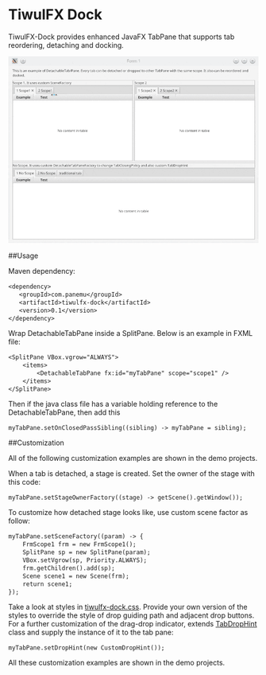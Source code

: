 # TiwulFX Dock
TiwulFX-Dock provides enhanced JavaFX TabPane that supports tab reordering, detaching and docking.

![Demo](media/tiwulfx-dock-demo.gif)

##Usage

Maven dependency:

```
<dependency>
   <groupId>com.panemu</groupId>
   <artifactId>tiwulfx-dock</artifactId>
   <version>0.1</version>
</dependency>
```

Wrap DetachableTabPane inside a SplitPane. Below is an example in FXML file:

```
<SplitPane VBox.vgrow="ALWAYS">
	<items>
		<DetachableTabPane fx:id="myTabPane" scope="scope1" />
	</items>
</SplitPane>
```

Then if the java class file has a variable holding reference to the DetachableTabPane, then add this

```
myTabPane.setOnClosedPassSibling((sibling) -> myTabPane = sibling);
```

##Customization

All of the following customization examples are shown in the demo projects.

When a tab is detached, a stage is created. Set the owner of the stage with this code:
```
myTabPane.setStageOwnerFactory((stage) -> getScene().getWindow());
```

To customize how detached stage looks like, use custom scene factor as follow:
```
myTabPane.setSceneFactory((param) -> {
	FrmScope1 frm = new FrmScope1();
	SplitPane sp = new SplitPane(param);
	VBox.setVgrow(sp, Priority.ALWAYS);
	frm.getChildren().add(sp);
	Scene scene1 = new Scene(frm);
	return scene1;
});
```

Take a look at styles in [tiwulfx-dock.css](https://github.com/panemu/tiwulfx-dock/blob/main/src/main/resources/com/panemu/tiwulfx/control/dock/tiwulfx-dock.css).
Provide your own version of the styles to override the style of drop guiding path and adjacent drop buttons. For a further customization of the drag-drop indicator, extends [TabDropHint](https://github.com/panemu/tiwulfx-dock/blob/main/src/main/java/com/panemu/tiwulfx/control/dock/TabDropHint.java) class
and supply the instance of it to the tab pane:
```
myTabPane.setDropHint(new CustomDropHint());
```

All these customization examples are shown in the demo projects.
